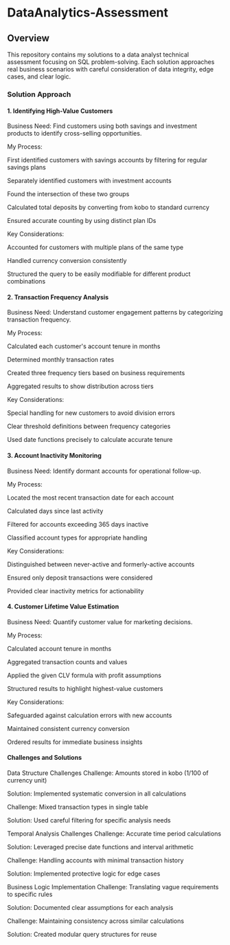 # DataAnalytics-Assessment

## Overview
This repository contains my solutions to a data analyst technical assessment focusing on SQL problem-solving. Each solution approaches real business scenarios with careful consideration of data integrity, edge cases, and clear logic.

### Solution Approach
#### 1. Identifying High-Value Customers
Business Need: Find customers using both savings and investment products to identify cross-selling opportunities.

My Process:

First identified customers with savings accounts by filtering for regular savings plans

Separately identified customers with investment accounts

Found the intersection of these two groups

Calculated total deposits by converting from kobo to standard currency

Ensured accurate counting by using distinct plan IDs

Key Considerations:

Accounted for customers with multiple plans of the same type

Handled currency conversion consistently

Structured the query to be easily modifiable for different product combinations

#### 2. Transaction Frequency Analysis
Business Need: Understand customer engagement patterns by categorizing transaction frequency.

My Process:

Calculated each customer's account tenure in months

Determined monthly transaction rates

Created three frequency tiers based on business requirements

Aggregated results to show distribution across tiers

Key Considerations:

Special handling for new customers to avoid division errors

Clear threshold definitions between frequency categories

Used date functions precisely to calculate accurate tenure

#### 3. Account Inactivity Monitoring
Business Need: Identify dormant accounts for operational follow-up.

My Process:

Located the most recent transaction date for each account

Calculated days since last activity

Filtered for accounts exceeding 365 days inactive

Classified account types for appropriate handling

Key Considerations:

Distinguished between never-active and formerly-active accounts

Ensured only deposit transactions were considered

Provided clear inactivity metrics for actionability

#### 4. Customer Lifetime Value Estimation
Business Need: Quantify customer value for marketing decisions.

My Process:

Calculated account tenure in months

Aggregated transaction counts and values

Applied the given CLV formula with profit assumptions

Structured results to highlight highest-value customers

Key Considerations:

Safeguarded against calculation errors with new accounts

Maintained consistent currency conversion

Ordered results for immediate business insights

#### Challenges and Solutions
Data Structure Challenges
Challenge: Amounts stored in kobo (1/100 of currency unit)

Solution: Implemented systematic conversion in all calculations

Challenge: Mixed transaction types in single table

Solution: Used careful filtering for specific analysis needs

Temporal Analysis Challenges
Challenge: Accurate time period calculations

Solution: Leveraged precise date functions and interval arithmetic

Challenge: Handling accounts with minimal transaction history

Solution: Implemented protective logic for edge cases

Business Logic Implementation
Challenge: Translating vague requirements to specific rules

Solution: Documented clear assumptions for each analysis

Challenge: Maintaining consistency across similar calculations

Solution: Created modular query structures for reuse
